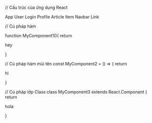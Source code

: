 // Cấu trúc của ứng dụng React

App
    User
        Login
            Profile
    Article
        Item
    Navbar
        Link

// Cú pháp hàm

function MyComponent1(){
    return <p>hey</p>
}

// Cú pháp hàm mũi tên
const MyComponent2 = () => {  return <p>hi</p>  }

// Cú pháp lớp Class
class MyComponent3 extends React.Component {
    return <p>hola</p>
}

